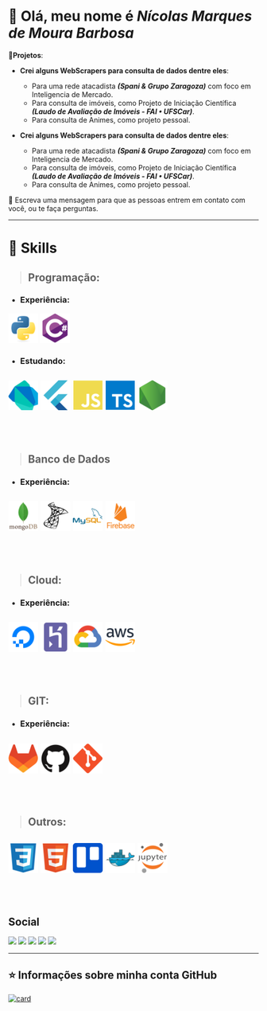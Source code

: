 # :pushpin: Olá, meu nome é ***Nícolas Marques de Moura Barbosa***

>

:file_folder:<strong>Projetos</strong>:
  - **Crei alguns WebScrapers para consulta de dados dentre eles**:
    - Para uma rede atacadista ***(Spani & Grupo Zaragoza)*** com foco em Inteligencia de Mercado.
    - Para consulta de imóveis, como Projeto de Iniciação Científica ***(Laudo de Avaliação de Imóveis - FAI • UFSCar)***.
    - Para consulta de Animes, como projeto pessoal.
   
  - **Crei alguns WebScrapers para consulta de dados dentre eles**:
    - Para uma rede atacadista ***(Spani & Grupo Zaragoza)*** com foco em Inteligencia de Mercado.
    - Para consulta de imóveis, como Projeto de Iniciação Científica ***(Laudo de Avaliação de Imóveis - FAI • UFSCar)***.
    - Para consulta de Animes, como projeto pessoal.
   

  
💬 Escreva uma mensagem para que as pessoas entrem em contato com você, ou te faça perguntas.

---- 

# 🚀 Skills

>## Programação:
 
- ### Experiência:
<code><img height="60" src="https://raw.githubusercontent.com/devicons/devicon/master/icons/python/python-original.svg" alt="Python"/></code>
<code><img height="60" src="https://raw.githubusercontent.com/devicons/devicon/master/icons/csharp/csharp-original.svg" alt="CSharp"/></code>
 
- ### Estudando:
<code><img height="60" src="https://raw.githubusercontent.com/devicons/devicon/master/icons/dart/dart-original.svg" alt="Dart"/></code>
<code><img height="60" src="https://raw.githubusercontent.com/devicons/devicon/master/icons/flutter/flutter-original.svg" alt="Flutter"/></code>
<code><img height="60" src="https://raw.githubusercontent.com/devicons/devicon/master/icons/javascript/javascript-plain.svg" alt="JavaScript"/></code>
<code><img height="60" src="https://raw.githubusercontent.com/devicons/devicon/master/icons/typescript/typescript-plain.svg" alt="TypeScript"/></code>
<code><img height="60" src="https://raw.githubusercontent.com/devicons/devicon/master/icons/nodejs/nodejs-original.svg" alt="NodeJS"/></code>
---
<br><br/>
>## Banco de Dados
- ### Experiência:
<code><img height="60" src="https://raw.githubusercontent.com/devicons/devicon/master/icons/mongodb/mongodb-original-wordmark.svg" alt="MongoDB"/></code>
<code><img height="60" src="https://raw.githubusercontent.com/devicons/devicon/master/icons/microsoftsqlserver/microsoftsqlserver-plain.svg" alt="SQL Server"/></code>
<code><img height="60" src="https://raw.githubusercontent.com/devicons/devicon/master/icons/mysql/mysql-original-wordmark.svg" alt="MySQL"/></code>
<code><img height="60" src="https://raw.githubusercontent.com/devicons/devicon/master/icons/firebase/firebase-plain-wordmark.svg" alt="Firebase"/></code>
---
<br><br/>
>## Cloud:
- ### Experiência:
<code><img height="60" src="https://raw.githubusercontent.com/devicons/devicon/master/icons/digitalocean/digitalocean-original.svg" alt="DigitalOcean"/></code>
<code><img height="60" src="https://raw.githubusercontent.com/devicons/devicon/master/icons/heroku/heroku-plain.svg" alt="Heroku"/></code>
<code><img height="60" src="https://raw.githubusercontent.com/devicons/devicon/master/icons/googlecloud/googlecloud-original.svg" alt="GoogleCloud"/></code>
<code><img height="60" src="https://raw.githubusercontent.com/devicons/devicon/master/icons/amazonwebservices/amazonwebservices-original.svg" alt="AWS"/></code>
---
<br><br/>
>## GIT:
- ### Experiência:
<code><img height="60" src="https://raw.githubusercontent.com/devicons/devicon/master/icons/gitlab/gitlab-original.svg" alt="GitLab"/></code>
<code><img height="60" src="https://raw.githubusercontent.com/devicons/devicon/master/icons/github/github-original.svg" alt="GitHub"/></code>
<code><img height="60" src="https://raw.githubusercontent.com/devicons/devicon/master/icons/git/git-original.svg" alt="Git"/></code>
---
<br><br/>
>## Outros:
<code><img height="60" src="https://github.com/devicons/devicon/blob/master/icons/css3/css3-original.svg" alt="CSS3"/></code>
<code><img height="60" src="https://raw.githubusercontent.com/devicons/devicon/master/icons/html5/html5-original.svg" alt="HTML5"/></code>
<code><img height="60" src="https://raw.githubusercontent.com/devicons/devicon/master/icons/trello/trello-plain.svg" alt="Trello"/></code>
<code><img height="60" src="https://raw.githubusercontent.com/devicons/devicon/master/icons/docker/docker-original.svg" alt="Docker"/></code>
<code><img height="60" src="https://raw.githubusercontent.com/devicons/devicon/master/icons/jupyter/jupyter-original-wordmark.svg" alt="JupyterNotebook"/></code>
---
<br><br/>
## Social
<p align="left">
  <a target="_blank"href="mailto:nikorasu.mmb@gmail.com" alt="GMAIL">
  <img src="https://img.shields.io/badge/-nicolas.mmb@hotmail.com-0072c6?style=flat-square&labelColor=0072c6&logo=gmail&logoColor=white&link="nikorasu.mmb@gmail.com" /></a>

  <a target="_blank" href="https://www.linkedin.com/in/nicolasmmb/" alt="Linkedin">
  <img src="https://img.shields.io/badge/-nicolasmmb-0e76a8?style=flat-square&logo=Linkedin&logoColor=white"/></a>

  <a target="_blank" href="https://api.whatsapp.com/send?phone=5512991126441&text=Ol%C3%A1!!!%20Sou%20o%20N%C3%ADcolas" alt="WhatsApp">
  <img src="https://img.shields.io/badge/-WhatsApp-25d366?style=flat-square&labelColor=25d366&logo=whatsapp&logoColor=white"/></a>

  <a target="_blank" href="https://www.facebook.com/nicolasmmb/" alt="Facebook">
  <img src="https://img.shields.io/badge/-nicolasmmb-3b5998?style=flat-square&labelColor=3b5998&logo=facebook&logoColor=white"/></a>

  <a target="_blank" href="https://www.instagram.com/nicolas.mmb/" alt="Instagram">
  <img src="https://img.shields.io/badge/-nicolas.mmb-DF0174?style=flat-square&labelColor=DF0174&logo=instagram&logoColor=white"/></a>
</p>  

---

## ⭐ Informações sobre minha conta GitHub
[![card](https://github-readme-stats.vercel.app/api?username=nicolasmmb&theme=tokyonight)](https://github.com/nicolasmmb/)

